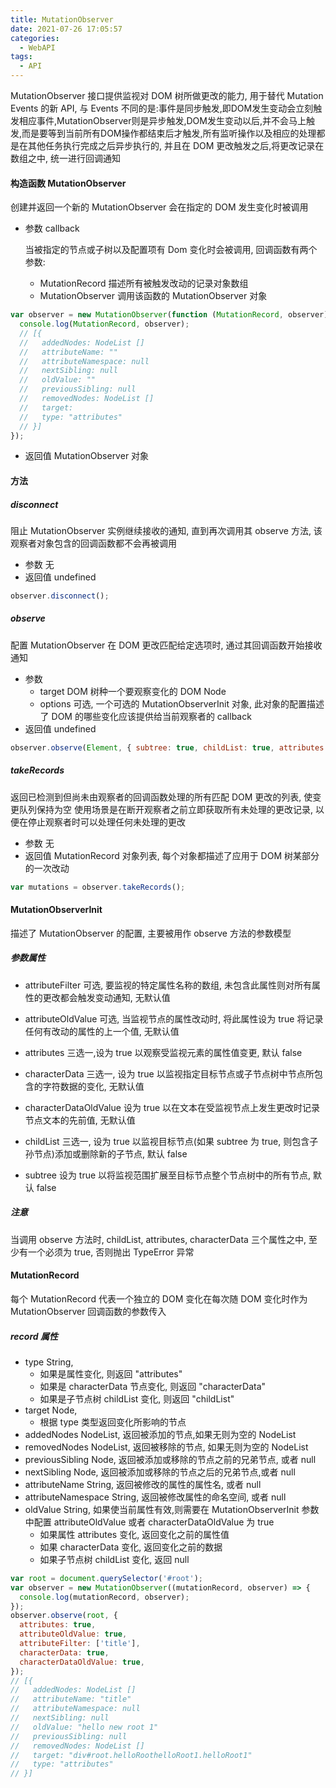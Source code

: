 ```yaml
---
title: MutationObserver
date: 2021-07-26 17:05:57
categories:
  - WebAPI
tags:
  - API
---
```


MutationObserver 接口提供监视对 DOM 树所做更改的能力, 用于替代 Mutation Events 的新 API, 与 Events 不同的是:事件是同步触发,即DOM发生变动会立刻触发相应事件,MutationObserver则是异步触发,DOM发生变动以后,并不会马上触发,而是要等到当前所有DOM操作都结束后才触发,所有监听操作以及相应的处理都是在其他任务执行完成之后异步执行的, 并且在 DOM 更改触发之后,将更改记录在数组之中, 统一进行回调通知

#### 构造函数 MutationObserver

创建并返回一个新的 MutationObserver 会在指定的 DOM 发生变化时被调用

- 参数 callback

  当被指定的节点或子树以及配置项有 Dom 变化时会被调用, 回调函数有两个参数:

  - MutationRecord 描述所有被触发改动的记录对象数组
  - MutationObserver 调用该函数的 MutationObserver 对象

```javascript
var observer = new MutationObserver(function (MutationRecord, observer) {
  console.log(MutationRecord, observer);
  // [{
  //   addedNodes: NodeList []
  //   attributeName: ""
  //   attributeNamespace: null
  //   nextSibling: null
  //   oldValue: ""
  //   previousSibling: null
  //   removedNodes: NodeList []
  //   target:
  //   type: "attributes"
  // }]
});
```

- 返回值 MutationObserver 对象

<!-- more -->

#### 方法

##### disconnect

阻止 MutationObserver 实例继续接收的通知, 直到再次调用其 observe 方法, 该观察者对象包含的回调函数都不会再被调用

- 参数 无
- 返回值 undefined

```javascript
observer.disconnect();
```

##### observe

配置 MutationObserver 在 DOM 更改匹配给定选项时, 通过其回调函数开始接收通知

- 参数
  - target DOM 树种一个要观察变化的 DOM Node
  - options 可选, 一个可选的 MutationObserverInit 对象, 此对象的配置描述了 DOM 的哪些变化应该提供给当前观察者的 callback
- 返回值 undefined

```javascript
observer.observe(Element, { subtree: true, childList: true, attributes: true });
```

##### takeRecords

返回已检测到但尚未由观察者的回调函数处理的所有匹配 DOM 更改的列表, 使变更队列保持为空
使用场景是在断开观察者之前立即获取所有未处理的更改记录, 以便在停止观察者时可以处理任何未处理的更改

- 参数 无
- 返回值 MutationRecord 对象列表, 每个对象都描述了应用于 DOM 树某部分的一次改动

```javascript
var mutations = observer.takeRecords();
```

#### MutationObserverInit

描述了 MutationObserver 的配置, 主要被用作 observe 方法的参数模型

##### 参数属性

- attributeFilter 可选, 要监视的特定属性名称的数组, 未包含此属性则对所有属性的更改都会触发变动通知, 无默认值

- attributeOldValue 可选, 当监视节点的属性改动时, 将此属性设为 true 将记录任何有改动的属性的上一个值, 无默认值

- attributes 三选一,设为 true 以观察受监视元素的属性值变更, 默认 false

- characterData 三选一, 设为 true 以监视指定目标节点或子节点树中节点所包含的字符数据的变化, 无默认值

- characterDataOldValue 设为 true 以在文本在受监视节点上发生更改时记录节点文本的先前值, 无默认值

- childList 三选一, 设为 true 以监视目标节点(如果 subtree 为 true, 则包含子孙节点)添加或删除新的子节点, 默认 false

- subtree 设为 true 以将监视范围扩展至目标节点整个节点树中的所有节点, 默认 false

##### 注意

当调用 observe 方法时, childList, attributes, characterData 三个属性之中, 至少有一个必须为 true, 否则抛出 TypeError 异常

#### MutationRecord

每个 MutationRecord 代表一个独立的 DOM 变化在每次随 DOM 变化时作为 MutationObserver 回调函数的参数传入

##### record 属性

- type String,
  - 如果是属性变化, 则返回 "attributes"
  - 如果是 characterData 节点变化, 则返回 "characterData"
  - 如果是子节点树 childList 变化, 则返回 "childList"
- target Node,
  - 根据 type 类型返回变化所影响的节点
- addedNodes NodeList, 返回被添加的节点,如果无则为空的 NodeList
- removedNodes NodeList, 返回被移除的节点, 如果无则为空的 NodeList
- previousSibling Node, 返回被添加或移除的节点之前的兄弟节点, 或者 null
- nextSibling Node, 返回被添加或移除的节点之后的兄弟节点,或者 null
- attributeName String, 返回被修改的属性的属性名, 或者 null
- attributeNamespace String, 返回被修改属性的命名空间, 或者 null
- oldValue String, 如果使当前属性有效,则需要在 MutationObserverInit 参数中配置 attributeOldValue 或者 characterDataOldValue 为 true
  - 如果属性 attributes 变化, 返回变化之前的属性值
  - 如果 characterData 变化, 返回变化之前的数据
  - 如果子节点树 childList 变化, 返回 null

```javascript
var root = document.querySelector('#root');
var observer = new MutationObserver((mutationRecord, observer) => {
  console.log(mutationRecord, observer);
});
observer.observe(root, {
  attributes: true,
  attributeOldValue: true,
  attributeFilter: ['title'],
  characterData: true,
  characterDataOldValue: true,
});
// [{
//   addedNodes: NodeList []
//   attributeName: "title"
//   attributeNamespace: null
//   nextSibling: null
//   oldValue: "hello new root 1"
//   previousSibling: null
//   removedNodes: NodeList []
//   target: "div#root.helloRoothelloRoot1.helloRoot1"
//   type: "attributes"
// }]
```
